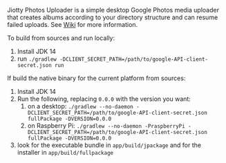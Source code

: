 Jiotty Photos Uploader is a simple desktop Google Photos media uploader that creates albums according to your directory structure and can resume failed uploads.
See [Wiki](https://github.com/ylexus/jiotty-photos-uploader/wiki) for more information.

To build from sources and run locally:

1. Install JDK 14
2. run `./gradlew -DCLIENT_SECRET_PATH=/path/to/google-API-client-secret.json run`

If build the native binary for the current platform from sources:

1. Install JDK 14
2. Run the following, replacing `0.0.0` with the version you want:
    1. on a desktop: `./gradlew --no-daemon -DCLIENT_SECRET_PATH=/path/to/google-API-client-secret.json fullPackage -DVERSION=0.0.0`
    2. on Raspberry Pi:
       `./gradlew --no-daemon -PraspberryPi -DCLIENT_SECRET_PATH=/path/to/google-API-client-secret.json fullPackage -DVERSION=0.0.0`
3. look for the executable bundle in `app/build/jpackage` and for the installer in `app/build/fullpackage`
